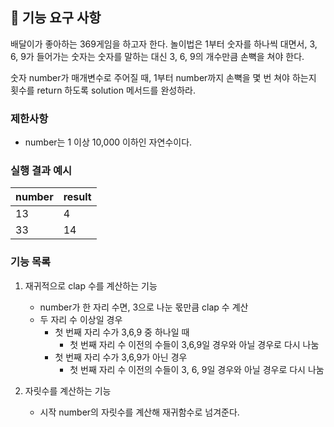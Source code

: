 ## 🚀 기능 요구 사항

배달이가 좋아하는 369게임을 하고자 한다. 놀이법은 1부터 숫자를 하나씩 대면서, 3, 6, 9가 들어가는 숫자는 숫자를 말하는 대신 3, 6, 9의 개수만큼 손뼉을 쳐야 한다.

숫자 number가 매개변수로 주어질 때, 1부터 number까지 손뼉을 몇 번 쳐야 하는지 횟수를 return 하도록 solution 메서드를 완성하라.

### 제한사항

- number는 1 이상 10,000 이하인 자연수이다.

### 실행 결과 예시

| number | result |
| --- | --- |
| 13 | 4 |
| 33 | 14 |


### 기능 목록

1. 재귀적으로 clap 수를 계산하는 기능
   - number가 한 자리 수면, 3으로 나눈 몫만큼 clap 수 계산
   - 두 자리 수 이상일 경우
     - 첫 번째 자리 수가 3,6,9 중 하나일 때
       - 첫 번째 자리 수 이전의 수들이 3,6,9일 경우와 아닐 경우로 다시 나눔
     - 첫 번째 자리 수가 3,6,9가 아닌 경우
       - 첫 번째 자리 수 이전의 수들이 3, 6, 9일 경우와 아닐 경우로 다시 나눔

2. 자릿수를 계산하는 기능
   - 시작 number의 자릿수를 계산해 재귀함수로 넘겨준다.
